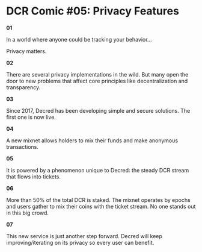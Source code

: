 # DCR Comic #05: Privacy Features



**01**

In a world where anyone could be tracking your behavior...

Privacy matters.



**02**

There are several privacy implementations in the wild. But many open the door to new problems that affect core principles like decentralization and transparency.



**03**

Since 2017, Decred has been developing simple and secure solutions. The first one is now live.



**04**

A new mixnet allows holders to mix their funds and make anonymous transactions.



**05**

It is powered by a phenomenon unique to Decred: the steady DCR stream that flows into tickets.



**06**

More than 50% of the total DCR is staked. The mixnet operates by epochs and users gather to mix their coins with the ticket stream. No one stands out in this big crowd.



**07**

This new service is just another step forward. Decred will keep improving/iterating on its privacy so every user can benefit.











